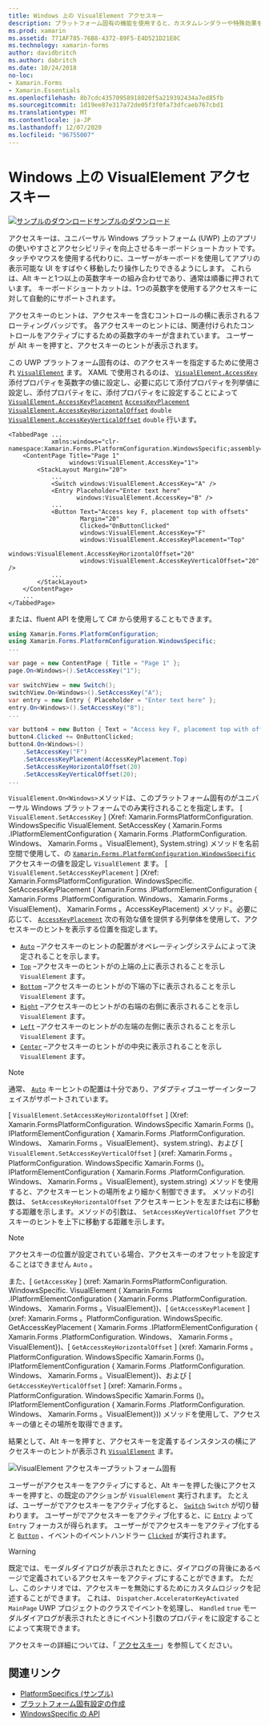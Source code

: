 ```yaml
---
title: Windows 上の VisualElement アクセスキー
description: プラットフォーム固有の機能を使用すると、カスタムレンダラーや特殊効果を実装することなく、特定のプラットフォームでのみ使用できる機能を使用できます。 この記事では、VisualElement のアクセスキーを指定する Windows プラットフォーム固有のを使用する方法について説明します。
ms.prod: xamarin
ms.assetid: 771AF785-76B8-4372-89F5-E4D521D21E0C
ms.technology: xamarin-forms
author: davidbritch
ms.author: dabritch
ms.date: 10/24/2018
no-loc:
- Xamarin.Forms
- Xamarin.Essentials
ms.openlocfilehash: 8b7cdc43570958918020f5a219392434a7ed85fb
ms.sourcegitcommit: 1d19ee87e317a72de05f3f0fa73dfcaeb767cbd1
ms.translationtype: MT
ms.contentlocale: ja-JP
ms.lasthandoff: 12/07/2020
ms.locfileid: "96755007"
---
```

# <a name="visualelement-access-keys-on-windows"></a>Windows 上の VisualElement アクセスキー

[![サンプルのダウンロード](~/media/shared/download.png)サンプルのダウンロード](/samples/xamarin/xamarin-forms-samples/userinterface-platformspecifics)

アクセスキーは、ユニバーサル Windows プラットフォーム (UWP) 上のアプリの使いやすさとアクセシビリティを向上させるキーボードショートカットです。タッチやマウスを使用する代わりに、ユーザーがキーボードを使用してアプリの表示可能な UI をすばやく移動したり操作したりできるようにします。 これらは、Alt キーと1つ以上の英数字キーの組み合わせであり、通常は順番に押されています。 キーボードショートカットは、1つの英数字を使用するアクセスキーに対して自動的にサポートされます。

アクセスキーのヒントは、アクセスキーを含むコントロールの横に表示されるフローティングバッジです。 各アクセスキーのヒントには、関連付けられたコントロールをアクティブにするための英数字のキーが含まれています。 ユーザーが Alt キーを押すと、アクセスキーのヒントが表示されます。

この UWP プラットフォーム固有のは、のアクセスキーを指定するために使用され [`VisualElement`](xref:Xamarin.Forms.VisualElement) ます。 XAML で使用されるのは、 [`VisualElement.AccessKey`](xref:Xamarin.Forms.PlatformConfiguration.WindowsSpecific.VisualElement.AccessKeyProperty) 添付プロパティを英数字の値に設定し、必要に応じて添付プロパティを列挙値に設定し、添付プロパティをに、添付プロパティをに設定することによって [`VisualElement.AccessKeyPlacement`](xref:Xamarin.Forms.PlatformConfiguration.WindowsSpecific.VisualElement.AccessKeyPlacementProperty) [`AccessKeyPlacement`](xref:Xamarin.Forms.AccessKeyPlacement) [`VisualElement.AccessKeyHorizontalOffset`](xref:Xamarin.Forms.PlatformConfiguration.WindowsSpecific.VisualElement.AccessKeyHorizontalOffsetProperty) `double` [`VisualElement.AccessKeyVerticalOffset`](xref:Xamarin.Forms.PlatformConfiguration.WindowsSpecific.VisualElement.AccessKeyVerticalOffsetProperty) `double` 行います。

```xaml
<TabbedPage ...
            xmlns:windows="clr-namespace:Xamarin.Forms.PlatformConfiguration.WindowsSpecific;assembly=Xamarin.Forms.Core">
    <ContentPage Title="Page 1"
                 windows:VisualElement.AccessKey="1">
        <StackLayout Margin="20">
            ...
            <Switch windows:VisualElement.AccessKey="A" />
            <Entry Placeholder="Enter text here"
                   windows:VisualElement.AccessKey="B" />
            ...
            <Button Text="Access key F, placement top with offsets"
                    Margin="20"
                    Clicked="OnButtonClicked"
                    windows:VisualElement.AccessKey="F"
                    windows:VisualElement.AccessKeyPlacement="Top"
                    windows:VisualElement.AccessKeyHorizontalOffset="20"
                    windows:VisualElement.AccessKeyVerticalOffset="20" />
            ...
        </StackLayout>
    </ContentPage>
    ...
</TabbedPage>
```

または、fluent API を使用して C# から使用することもできます。

```csharp
using Xamarin.Forms.PlatformConfiguration;
using Xamarin.Forms.PlatformConfiguration.WindowsSpecific;
...

var page = new ContentPage { Title = "Page 1" };
page.On<Windows>().SetAccessKey("1");

var switchView = new Switch();
switchView.On<Windows>().SetAccessKey("A");
var entry = new Entry { Placeholder = "Enter text here" };
entry.On<Windows>().SetAccessKey("B");
...

var button4 = new Button { Text = "Access key F, placement top with offsets", Margin = new Thickness(20) };
button4.Clicked += OnButtonClicked;
button4.On<Windows>()
    .SetAccessKey("F")
    .SetAccessKeyPlacement(AccessKeyPlacement.Top)
    .SetAccessKeyHorizontalOffset(20)
    .SetAccessKeyVerticalOffset(20);
...
```

`VisualElement.On<Windows>`メソッドは、このプラットフォーム固有のがユニバーサル Windows プラットフォームでのみ実行されることを指定します。 [ `VisualElement.SetAccessKey` ] (Xref: Xamarin.FormsPlatformConfiguration. WindowsSpecific VisualElement. SetAccessKey ( Xamarin.Forms .IPlatformElementConfiguration { Xamarin.Forms .PlatformConfiguration. Windows、 Xamarin.Forms 。VisualElement}, System.string) メソッドを名前空間で使用して、の [`Xamarin.Forms.PlatformConfiguration.WindowsSpecific`](xref:Xamarin.Forms.PlatformConfiguration.WindowsSpecific) アクセスキーの値を設定し `VisualElement` ます。 [ `VisualElement.SetAccessKeyPlacement` ] (Xref: Xamarin.FormsPlatformConfiguration. WindowsSpecific. SetAccessKeyPlacement ( Xamarin.Forms .IPlatformElementConfiguration { Xamarin.Forms .PlatformConfiguration. Windows、 Xamarin.Forms 。VisualElement}、 Xamarin.Forms 。AccessKeyPlacement) メソッド。必要に応じて、 [`AccessKeyPlacement`](xref:Xamarin.Forms.AccessKeyPlacement) 次の有効な値を提供する列挙体を使用して、アクセスキーのヒントを表示する位置を指定します。

- [`Auto`](xref:Xamarin.Forms.AccessKeyPlacement.Auto) –アクセスキーのヒントの配置がオペレーティングシステムによって決定されることを示します。
- [`Top`](xref:Xamarin.Forms.AccessKeyPlacement.Top) –アクセスキーのヒントがの上端の上に表示されることを示し `VisualElement` ます。
- [`Bottom`](xref:Xamarin.Forms.AccessKeyPlacement.Bottom) –アクセスキーのヒントがの下端の下に表示されることを示し `VisualElement` ます。
- [`Right`](xref:Xamarin.Forms.AccessKeyPlacement.Right) –アクセスキーのヒントがの右端の右側に表示されることを示し `VisualElement` ます。
- [`Left`](xref:Xamarin.Forms.AccessKeyPlacement.Left) –アクセスキーのヒントがの左端の左側に表示されることを示し `VisualElement` ます。
- [`Center`](xref:Xamarin.Forms.AccessKeyPlacement.Center) –アクセスキーのヒントがの中央に表示されることを示し `VisualElement` ます。

> [!NOTE]
> 通常、 [`Auto`](xref:Xamarin.Forms.AccessKeyPlacement.Auto) キーヒントの配置は十分であり、アダプティブユーザーインターフェイスがサポートされています。

[ `VisualElement.SetAccessKeyHorizontalOffset` ] (Xref: Xamarin.FormsPlatformConfiguration. WindowsSpecific Xamarin.Forms ()。IPlatformElementConfiguration { Xamarin.Forms .PlatformConfiguration. Windows、 Xamarin.Forms 。VisualElement}、system.string)、および [ `VisualElement.SetAccessKeyVerticalOffset` ] (xref: Xamarin.Forms 。PlatformConfiguration. WindowsSpecific Xamarin.Forms ()。IPlatformElementConfiguration { Xamarin.Forms .PlatformConfiguration. Windows、 Xamarin.Forms 。VisualElement}, system.string) メソッドを使用すると、アクセスキーヒントの場所をより細かく制御できます。 メソッドの引数は、 `SetAccessKeyHorizontalOffset` アクセスキーヒントを左または右に移動する距離を示します。メソッドの引数は、 `SetAccessKeyVerticalOffset` アクセスキーのヒントを上下に移動する距離を示します。

>[!NOTE]
> アクセスキーの位置が設定されている場合、アクセスキーのオフセットを設定することはできません `Auto` 。

また、[ `GetAccessKey` ] (xref: Xamarin.FormsPlatformConfiguration. WindowsSpecific. VisualElement ( Xamarin.Forms .IPlatformElementConfiguration { Xamarin.Forms .PlatformConfiguration. Windows、 Xamarin.Forms 。VisualElement})、[ `GetAccessKeyPlacement` ] (xref: Xamarin.Forms 。PlatformConfiguration. WindowsSpecific. GetAccessKeyPlacement ( Xamarin.Forms .IPlatformElementConfiguration { Xamarin.Forms .PlatformConfiguration. Windows、 Xamarin.Forms 。VisualElement})、[ `GetAccessKeyHorizontalOffset` ] (xref: Xamarin.Forms 。PlatformConfiguration. WindowsSpecific Xamarin.Forms ()。IPlatformElementConfiguration { Xamarin.Forms .PlatformConfiguration. Windows、 Xamarin.Forms 。VisualElement})、および [ `GetAccessKeyVerticalOffset` ] (xref: Xamarin.Forms 。PlatformConfiguration. WindowsSpecific Xamarin.Forms ()。IPlatformElementConfiguration { Xamarin.Forms .PlatformConfiguration. Windows、 Xamarin.Forms 。VisualElement})) メソッドを使用して、アクセスキーの値とその場所を取得できます。

結果として、Alt キーを押すと、アクセスキーを定義するインスタンスの横にアクセスキーのヒントが表示され [`VisualElement`](xref:Xamarin.Forms.VisualElement) ます。

![VisualElement アクセスキープラットフォーム固有](visualelement-access-keys-images/visualelement-accesskeys.png "VisualElement アクセスキープラットフォーム固有")

ユーザーがアクセスキーをアクティブにすると、Alt キーを押した後にアクセスキーを押すと、の既定のアクションが `VisualElement` 実行されます。 たとえば、ユーザーがでアクセスキーをアクティブ化すると、 [`Switch`](xref:Xamarin.Forms.Switch) `Switch` が切り替わります。 ユーザーがでアクセスキーをアクティブ化すると、に [`Entry`](xref:Xamarin.Forms.Entry) よって `Entry` フォーカスが得られます。 ユーザーがでアクセスキーをアクティブ化すると [`Button`](xref:Xamarin.Forms.Button) 、イベントのイベントハンドラー [`Clicked`](xref:Xamarin.Forms.Button.Clicked) が実行されます。

> [!WARNING]
> 既定では、モーダルダイアログが表示されたときに、ダイアログの背後にあるページで定義されているアクセスキーをアクティブにすることができます。 ただし、このシナリオでは、アクセスキーを無効にするためにカスタムロジックを記述することができます。 これは、 `Dispatcher.AcceleratorKeyActivated` `MainPage` UWP プロジェクトのクラスでイベントを処理し、 `Handled` `true` モーダルダイアログが表示されたときにイベント引数のプロパティをに設定することによって実現できます。

アクセスキーの詳細については、「 [アクセスキー](/windows/uwp/design/input/access-keys)」を参照してください。

## <a name="related-links"></a>関連リンク

- [PlatformSpecifics (サンプル)](/samples/xamarin/xamarin-forms-samples/userinterface-platformspecifics)
- [プラットフォーム固有設定の作成](~/xamarin-forms/platform/platform-specifics/index.md#creating-platform-specifics)
- [WindowsSpecific の API](xref:Xamarin.Forms.PlatformConfiguration.WindowsSpecific)
